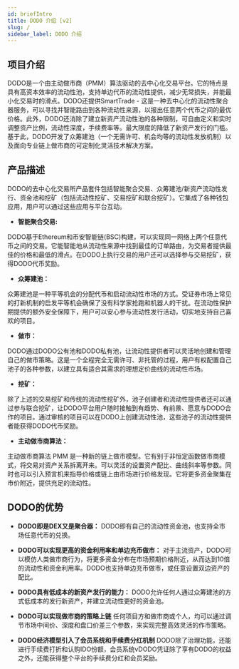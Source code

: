 ```yaml
---
id: briefIntro
title: DODO 介绍 [v2]
slug: /
sidebar_label: DODO 介绍
---
```


## 项目介绍

DODO是一个由主动做市商（PMM）算法驱动的去中心化交易平台。它的特点是具有高资本效率的流动性池，支持单边代币的流动性提供，减少无常损失，并能最小化交易时的滑点。DODO还提供SmartTrade - 这是一种去中心化的流动性聚合器服务，可以寻找并智能路由到各种流动性来源，以报出任意两个代币之间的最优价格。此外，DODO还消除了建立新资产流动性池的各种限制，可自由定义和实时调整资产比例，流动性深度，手续费率等。最大限度的降低了新资产发行的门槛。基于此，DODO开发了众筹建池（一个无需许可、机会均等的流动性发放机制）以及面向专业链上做市商的可定制化灵活技术解决方案。

## 产品描述

DODO的去中心化交易所产品套件包括智能聚合交易、众筹建池/新资产流动性发行、资金池和挖矿（包括流动性挖矿、交易挖矿和联合挖矿）。它集成了各种钱包应用，用户可以通过这些应用与平台互动。

- **智能聚合交易:**

DODO基于Ethereum和币安智能链(BSC)构建，可以实现同一网络上两个任意代币之间的交易。它能智能地从流动性来源中找到最佳的订单路由，为交易者提供最佳的价格和最低的滑点。在DODO上执行交易的用户还可以选择参与交易挖矿，获得DODO代币奖励。

- **众筹建池：**

众筹建池是一种平等机会的分配代币和启动流动性市场的方式。受证券市场上常见的打新机制的启发平等机会确保了没有科学家抢跑和机器人的干扰。在流动性保护期提供的额外安全保障下，用户可以安心参与流动性发行活动，切实地支持自己喜欢的项目。

- **做市：**

DODO通过DODO公有池和DODO私有池，让流动性提供者可以灵活地创建和管理自己的做市策略。这是一个全程完全无需许可、非托管的过程，用户有权配置自己池子的各种参数，以建立具有适合其需求的理想定价曲线的流动性市场。

- **挖矿：**

除了上述的交易挖矿和传统的流动性挖矿外，池子创建者和流动性提供者还可以通过参与联合挖矿，让DODO平台用户随时接触到有趋势、有前景、愿意与DODO合作的项目。通过审核的项目可以在DODO上创建流动性池，这些池子的流动性提供者能获得DODO代币奖励。

- **主动做市商算法：**

主动做市商算法 PMM 是一种新的链上做市模型。它有别于非恒定函数做市商模式，将交易对资产关系拆离开来。可以灵活的设置资产配比、曲线斜率等参数。同时也可以引入预言机来指导价格或链上由市场进行价格发现。它将更多资金聚集在市价附近，提供充足的流动性。

## DODO的优势

- **DODO即是DEX又是聚合器：** DODO即有自己的流动性资金池，也支持全市场任意代币的兑换。

- **DODO可以实现更高的资金利用率和单边充币做市：** 对于主流资产，DODO可以模仿人类做市商行为，将更多资金分布在市场预期价格附近，从而达到10倍的流动性和资金利用率。DODO也支持单边充币做市，或任意设置双边资产的配比。

- **DODO具有低成本的新资产发行的能力：** DODO允许任何人通过众筹建池的方式低成本的发行新资产，并建立流动性更好的资金池。

- **DODO可以实现做市商的策略上链** 任何项目方和做市商或个人，均可以通过调节市场中间价、深度和盘口价差三个参数，来实现完整高效灵活的作市策略。

- **DODO经济模型引入了会员系统和手续费分红机制** DODO除了治理功能，还能进行手续费打折和认购IDO份额，会员系统vDODO凭证除了享有DODO的权益之外，还能获得整个平台的手续费分红和会员奖励。
